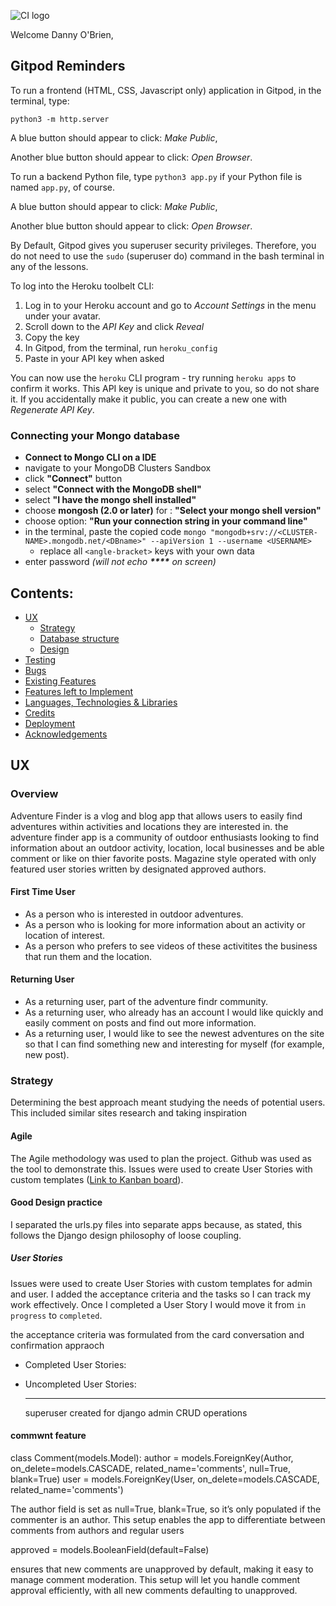 ![CI logo](https://codeinstitute.s3.amazonaws.com/fullstack/ci_logo_small.png)

Welcome Danny O'Brien,


## Gitpod Reminders

To run a frontend (HTML, CSS, Javascript only) application in Gitpod, in the terminal, type:

`python3 -m http.server`

A blue button should appear to click: _Make Public_,

Another blue button should appear to click: _Open Browser_.

To run a backend Python file, type `python3 app.py` if your Python file is named `app.py`, of course.

A blue button should appear to click: _Make Public_,

Another blue button should appear to click: _Open Browser_.

By Default, Gitpod gives you superuser security privileges. Therefore, you do not need to use the `sudo` (superuser do) command in the bash terminal in any of the lessons.

To log into the Heroku toolbelt CLI:

1. Log in to your Heroku account and go to *Account Settings* in the menu under your avatar.
2. Scroll down to the *API Key* and click *Reveal*
3. Copy the key
4. In Gitpod, from the terminal, run `heroku_config`
5. Paste in your API key when asked

You can now use the `heroku` CLI program - try running `heroku apps` to confirm it works. This API key is unique and private to you, so do not share it. If you accidentally make it public, you can create a new one with _Regenerate API Key_.

### Connecting your Mongo database

- **Connect to Mongo CLI on a IDE**
- navigate to your MongoDB Clusters Sandbox
- click **"Connect"** button
- select **"Connect with the MongoDB shell"**
- select **"I have the mongo shell installed"**
- choose **mongosh (2.0 or later)** for : **"Select your mongo shell version"**
- choose option: **"Run your connection string in your command line"**
- in the terminal, paste the copied code `mongo "mongodb+srv://<CLUSTER-NAME>.mongodb.net/<DBname>" --apiVersion 1 --username <USERNAME>`
  - replace all `<angle-bracket>` keys with your own data
- enter password _(will not echo **\*\*\*\*** on screen)_




## Contents:

- <a href="#ux">UX</a>
  - <a href="#strategy">Strategy</a>
  - <a href="#db">Database structure</a>
  - <a href="#design">Design</a>
- <a href="#testing">Testing</a>
- <a href="#bugs">Bugs</a>
- <a href="#features">Existing Features</a>
- <a href="#f_features">Features left to Implement</a>
- <a href="#technology">Languages, Technologies & Libraries</a>
- <a href="#credits">Credits</a>
- <a href="#deployment">Deployment</a>
- <a href="#acknowledgements">Acknowledgements</a>

## <div id="ux">UX</div>
### Overview
Adventure Finder is a vlog and blog app that allows users to  easily find adventures  within activities and locations they are interested in. the adventure finder app is a community of outdoor enthusiasts looking to find information about an outdoor activity, location, local businesses and be able comment or like on thier favorite posts. Magazine style operated with only featured user stories written by designated approved authors.

#### First Time User
- As a person who is interested in outdoor adventures.
- As a person who is looking for more information about an activity or location of interest.
- As a person who prefers to see videos of these activitites the business that run them and the location.

#### Returning User
- As a returning user, part of the adventure findr community.
- As a returning user, who already has an account I would like quickly and easily comment on posts and find out more information.
- As a returning user, I would like to see the newest adventures on the site so that I can find something new and interesting for myself (for example, new post).

### <div id="strategy">Strategy</div>
Determining the best approach meant studying the needs of potential users. This included similar sites research and taking inspiration

#### Agile
The Agile methodology was used to plan the project. Github was used as the tool to demonstrate this.  Issues were used to create User Stories with custom templates ([Link to Kanban board](https://github.com/users/dannyobrien761/projects/1/views/1)). 

#### Good Design practice
I separated the urls.py files into separate apps because, as stated, this follows the Django design philosophy of loose coupling. 
##### User Stories 
Issues were used to create User Stories with custom templates for admin and user. I added the acceptance criteria and the tasks so I can track my work effectively. Once I completed a User Story I would move it from `in progress` to `completed`. 

the acceptance criteria was formulated  from the card conversation and confirmation appraoch

- Completed User Stories:<br />

 

- Uncompleted User Stories:<br/>

    

  ---

  superuser created for django admin CRUD operations 


#### commwnt feature
class Comment(models.Model):
  author = models.ForeignKey(Author, on_delete=models.CASCADE, related_name='comments', null=True, blank=True)
  user = models.ForeignKey(User, on_delete=models.CASCADE, related_name='comments')


The author field is set as null=True, blank=True, so it’s only populated if the commenter is an author.
This setup enables the app to differentiate between comments from authors and regular users


approved = models.BooleanField(default=False)

ensures that new comments are unapproved by default, making it easy to manage comment moderation.
This setup will let you handle comment approval efficiently, with all new comments defaulting to unapproved.